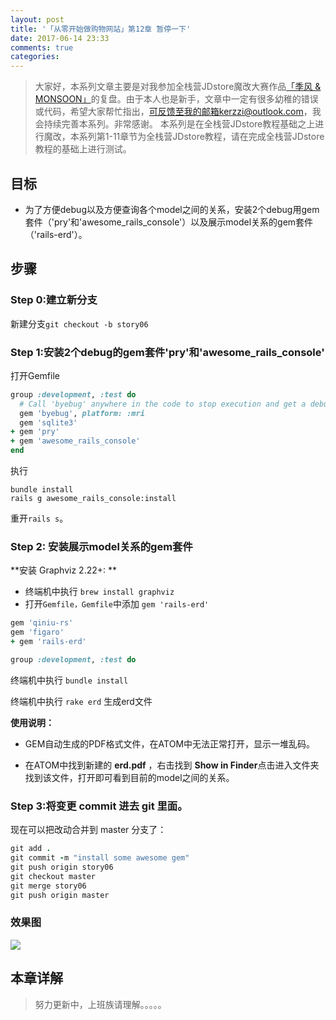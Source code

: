 ```yaml
---
layout: post
title: '「从零开始做购物网站」第12章 暂停一下'
date: 2017-06-14 23:33
comments: true
categories: 
---
```


> 大家好，本系列文章主要是对我参加全栈营JDstore魔改大赛作品[「季风 & MONSOON」](http://kerzzi.logdown.com/posts/1903205-magic-change-contest-entries-monsoon)的复盘。由于本人也是新手，文章中一定有很多幼稚的错误或代码，希望大家帮忙指出，可反馈至我的邮箱kerzzi@outlook.com，我会持续完善本系列。非常感谢。
> 本系列是在全栈营JDstore教程基础之上进行魔改，本系列第1-11章节为全栈营JDstore教程，请在完成全栈营JDstore教程的基础上进行测试。

## 目标
* 为了方便debug以及方便查询各个model之间的关系，安装2个debug用gem套件（'pry'和'awesome_rails_console'）以及展示model关系的gem套件（'rails-erd'）。

## 步骤
### Step 0:建立新分支

新建分支```git checkout -b story06```

### Step 1:安装2个debug的gem套件'pry'和'awesome_rails_console'
打开Gemfile
```ruby Gemfile
group :development, :test do
  # Call 'byebug' anywhere in the code to stop execution and get a debugger console
  gem 'byebug', platform: :mri
  gem 'sqlite3'
+ gem 'pry'
+ gem 'awesome_rails_console'
end
```

执行
```
bundle install
rails g awesome_rails_console:install
```

重开```rails s```。


### Step 2: 安装展示model关系的gem套件
**安装 Graphviz 2.22+: **
* 终端机中执行 ```brew install graphviz```
* 打开```Gemfile，Gemfile```中添加 ```gem 'rails-erd'```

```ruby Gemfile
gem 'qiniu-rs'
gem 'figaro'
+ gem 'rails-erd'

group :development, :test do
```

终端机中执行 ```bundle install```

终端机中执行 ```rake erd``` 生成erd文件

**使用说明：**

* GEM自动生成的PDF格式文件，在ATOM中无法正常打开，显示一堆乱码。

* 在ATOM中找到新建的 **erd.pdf** ，右击找到 **Show in Finder**点击进入文件夹找到该文件，打开即可看到目前的model之间的关系。


### Step 3:将变更 commit 进去 git 里面。

现在可以把改动合并到 master 分支了：
```ruby zsh
git add .
git commit -m "install some awesome gem"
git push origin story06
git checkout master
git merge story06
git push origin master
```

### 效果图
![](https://ww2.sinaimg.cn/large/006tKfTcgy1fgf2w05913j31kw18g78v.jpg)


## 本章详解
>  努力更新中，上班族请理解。。。。。




